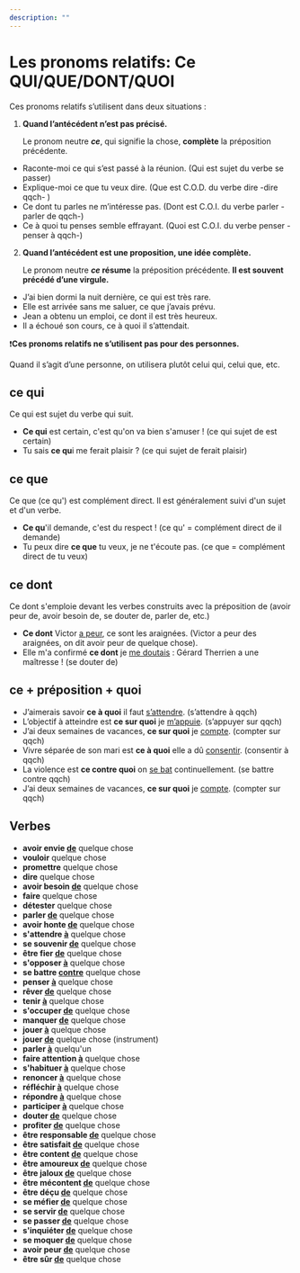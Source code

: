 ```yaml
---
description: ""
---
```


# Les pronoms relatifs: Ce QUI/QUE/DONT/QUOI

Ces pronoms relatifs s’utilisent dans deux situations : 

1. **Quand l’antécédent n’est pas précisé.** 

   Le pronom neutre ***ce***, qui signifie la chose, **complète** la préposition précédente. 

- Raconte-moi ce qui s’est passé à la réunion. (Qui est sujet du verbe se passer) 
- Explique-moi ce que tu veux dire. (Que est C.O.D. du verbe dire -dire qqch- ) 
- Ce dont tu parles ne m’intéresse pas. (Dont est C.O.I. du verbe parler -parler de qqch-) 
- Ce à quoi tu penses semble effrayant. (Quoi est C.O.I. du verbe penser -penser à qqch-) 

2. **Quand l’antécédent est une proposition, une idée complète.** 

   Le pronom neutre ***ce* résume** la préposition précédente. **Il est souvent précédé d’une virgule.** 

- J’ai bien dormi la nuit dernière, ce qui est très rare. 
- Elle est arrivée sans me saluer, ce que j’avais prévu. 
- Jean a obtenu un emploi, ce dont il est très heureux. 
- Il a échoué son cours, ce à quoi il s’attendait. 

❗️**Ces pronoms relatifs ne s’utilisent pas pour des personnes.** 

Quand il s’agit d’une personne, on utilisera plutôt celui qui, celui que, etc. 

## ce qui

Ce qui est sujet du verbe qui suit.

- **Ce qui** est certain, c'est qu'on va bien s'amuser ! (ce qui sujet de est certain)
- Tu sais **ce qu**i me ferait plaisir ? (ce qui sujet de ferait plaisir)

## ce que

Ce que (ce qu') est complément direct. Il est généralement suivi d'un sujet et d'un verbe.

- **Ce qu**'il demande, c'est du respect ! (ce qu' = complément direct de il demande)
- Tu peux dire **ce que** tu veux, je ne t'écoute pas. (ce que = complément direct de tu veux)

## ce dont

Ce dont s'emploie devant les verbes construits avec la préposition de (avoir peur de, avoir besoin de, se douter de, parler de, etc.)

- **Ce dont** Victor <u>a peur</u>, ce sont les araignées. (Victor a peur des araignées, on dit avoir peur de quelque chose).
- Elle m'a confirmé **ce dont** je <u>me doutais</u> : Gérard Therrien a une maîtresse ! (se douter de)

## ce + préposition + quoi

- J’aimerais savoir **ce à quoi** il faut <u>s’attendre</u>. (s’attendre à qqch) 
- L’objectif à atteindre est **ce sur quoi** je <u>m’appuie</u>. (s’appuyer sur qqch)
- J’ai deux semaines de vacances, **ce sur quoi** je <u>compte</u>. (compter sur qqch) 
- Vivre séparée de son mari est **ce à quoi** elle a dû <u>consentir</u>. (consentir à qqch) 
- La violence est **ce contre quoi** on <u>se bat</u> continuellement. (se battre contre qqch)
- J’ai deux semaines de vacances, **ce sur quoi** je <u>compte</u>. (compter sur qqch)

## Verbes

- **avoir envie <u>de</u>** quelque chose
- **vouloir** quelque chose
- **promettre** quelque chose
- **dire** quelque chose
- **avoir besoin <u>de</u>** quelque chose
- **faire** quelque chose
- **détester** quelque chose
- **parler <u>de</u>** quelque chose
- **avoir honte <u>de</u>** quelque chose
- **s'attendre <u>à</u>** quelque chose
- **se souvenir <u>de</u>** quelque chose
- **être fier <u>de</u>** quelque chose
- **s'opposer <u>à</u>** quelque chose
- **se battre <u>contre</u>** quelque chose
- **penser <u>à</u>** quelque chose
- **rêver <u>de</u>** quelque chose
- **tenir <u>à</u>** quelque chose
- **s'occuper <u>de</u>** quelque chose
- **manquer <u>de</u>** quelque chose
- **jouer <u>à</u>** quelque chose
- **jouer <u>de</u>** quelque chose (instrument)
- **parler <u>à</u>** quelqu'un
- **faire attention <u>à</u>** quelque chose
- **s'habituer <u>à</u>** quelque chose
- **renoncer <u>à</u>** quelque chose
- **réfléchir <u>à</u>** quelque chose
- **répondre <u>à</u>** quelque chose
- **participer <u>à</u>** quelque chose
- **douter <u>de</u>** quelque chose
- **profiter <u>de</u>** quelque chose
- **être responsable <u>de</u>** quelque chose
- **être satisfait <u>de</u>** quelque chose
- **être content <u>de</u>** quelque chose
- **être amoureux <u>de</u>** quelque chose
- **être jaloux <u>de</u>** quelque chose
- **être mécontent <u>de</u>** quelque chose
- **être déçu <u>de</u>** quelque chose
- **se méfier <u>de</u>** quelque chose
- **se servir <u>de</u>** quelque chose
- **se passer <u>de</u>** quelque chose
- **s'inquiéter <u>de</u>** quelque chose
- **se moquer <u>de</u>** quelque chose
- **avoir peur <u>de</u>** quelque chose
- **être sûr <u>de</u>** quelque chose